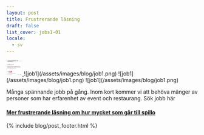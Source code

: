 ```yaml
---
layout: post
title: Frustrerande läsning
draft: false
list_cover: jobs1-01
locale:
  - sv
---
```

<a href="default.asp">
  <img src="/assets/images/blog/job1.png" alt="https://app.justarrived.se/job/219?locale=sv" style="width:42px;height:42px;border:0;">
</a>
![job1](/assets/images/blog/job1.png)
![job1](/assets/images/blog/job1.png)
![job1](/assets/images/blog/job1.png)

Många spännande jobb på gång. Inom kort kommer vi att behöva mänger av personer som har erfarenhet av event och restaurang.
Sök jobb här

#### [Mer frustrerande läsning om hur mycket som går till spillo](http://www.dn.se/ekonomi/invandrade-akademiker-kan-ge-staten-miljarder/)






{% include blog/post_footer.html %}
